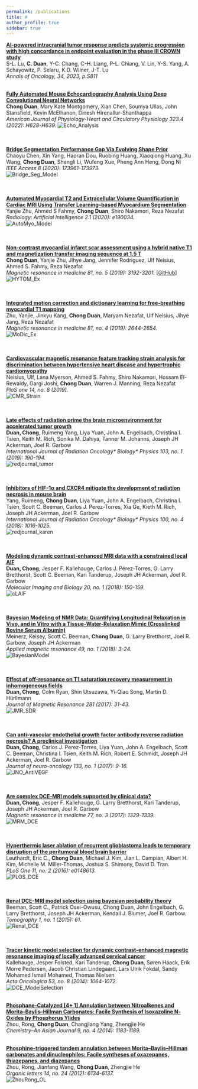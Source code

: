 ```yaml
---
permalink: /publications
title: #
author_profile: true
sidebar: true
---
```

**[AI-powered intracranial tumor response predicts systemic progression with high concordance in endpoint evaluation in the phase III CROWN study](https://doi.org/10.1016/j.annonc.2023.09.2452)**  
S-L. Lu, **C. Duan**, Y-C. Chang, C-H. Liang, P-L. Chiang, V. Lin, Y-S. Yang, A. Schayowitz, P. Selaru, K.D. Wilner, J-T. Lu  
_Annals of Oncology, 34, 2023, p.S811_
<br />
<br />

**[Fully Automated Mouse Echocardiography Analysis Using Deep Convolutional Neural Networks](https://journals.physiology.org/doi/abs/10.1152/ajpheart.00208.2022)**  
**Chong Duan**, Mary Kate Montgomery, Xian Chen, Soumya Ullas, John Stansfield, Kevin McElhanon, Dinesh Hirenallur-Shanthappa  
_American Journal of Physiology-Heart and Circulatory Physiology 323.4 (2022): H628-H639._
![Echo_Analysis](../images/echo-analysis.png)  
<br />
<br />

**[Bridge Segmentation Performance Gap Via Evolving Shape Prior](https://ieeexplore.ieee.org/abstract/document/9204618)**  
Chaoyu Chen, Xin Yang, Haoran Dou, Ruobing Huang, Xiaoqiong Huang, Xu Wang, **Chong Duan**, Shengli Li, Wufeng Xue, Pheng Ann Heng, Dong Ni  
_IEEE Access 8 (2020): 173961-173973._  
![Bridge_Seg_Model](../images/IEEE_access_model.gif)  
<br />
<br />

**[Automated Myocardial T2 and Extracellular Volume Quantification in Cardiac MRI Using Transfer Learning–based Myocardium Segmentation](https://pubs.rsna.org/doi/abs/10.1148/ryai.2019190034)**  
Yanjie Zhu, Ahmed S Fahmy, **Chong Duan**, Shiro Nakamori, Reza Nezafat  
_Radiology: Artificial Intelligence 2.1 (2020): e190034._  
![AutoMyo_Model](../images/Radiology_AI_model.png)  
<br />
<br />

**[Non‐contrast myocardial infarct scar assessment using a hybrid native T1 and magnetization transfer imaging sequence at 1.5 T](https://onlinelibrary.wiley.com/doi/abs/10.1002/mrm.27636)**  
**Chong Duan**, Yanjie Zhu, Jihye Jang, Jennifer Rodriguez, Ulf Neisius, Ahmed S. Fahmy, Reza Nezafat  
_Magnetic resonance in medicine 81, no. 5 (2019): 3192-3201._ [[GitHub](https://github.com/chongduan/HYTOM)]  
![HYTOM_Ex](../images/HYTOM_example.png)  
<br />
<br />

**[Integrated motion correction and dictionary learning for free‐breathing myocardial T1 mapping](https://onlinelibrary.wiley.com/doi/abs/10.1002/mrm.27579)**  
Zhu, Yanjie, Jinkyu Kang, **Chong Duan**, Maryam Nezafat, Ulf Neisius, Jihye Jang, Reza Nezafat    
_Magnetic resonance in medicine 81, no. 4 (2019): 2644-2654._  
![MoDic_Ex](../images/MoDic_example.png)  
<br />
<br />

**[Cardiovascular magnetic resonance feature tracking strain analysis for discrimination between hypertensive heart disease and hypertrophic cardiomyopathy](https://journals.plos.org/plosone/article?id=10.1371/journal.pone.0221061)**  
Neisius, Ulf, Lana Myerson, Ahmed S. Fahmy, Shiro Nakamori, Hossam El-Rewaidy, Gargi Joshi, **Chong Duan**, Warren J. Manning, Reza Nezafat    
_PloS one 14, no. 8 (2019)._  
![CMR_Strain](../images/PLOS_CMR_Strain.png)  
<br />
<br />

**[Late effects of radiation prime the brain microenvironment for accelerated tumor growth](https://www.redjournal.org/article/S0360-3016(18)33639-3/fulltext)**  
**Duan, Chong**, Ruimeng Yang, Liya Yuan, John A. Engelbach, Christina I. Tsien, Keith M. Rich, Sonika M. Dahiya, Tanner M. Johanns, Joseph JH Ackerman, Joel R. Garbow  
_International Journal of Radiation Oncology* Biology* Physics 103, no. 1 (2019): 190-194._  
![redjournal_tumor](../images/redjournal_tumor.jpg)  
<br />
<br />

**[Inhibitors of HIF-1α and CXCR4 mitigate the development of radiation necrosis in mouse brain](https://www.redjournal.org/article/S0360-3016(17)34478-4/abstract)**  
Yang, Ruimeng, **Chong Duan**, Liya Yuan, John A. Engelbach, Christina I. Tsien, Scott C. Beeman, Carlos J. Perez-Torres, Xia Ge, Kieth M. Rich, Joseph JH Ackerman, Joel R. Garbow  
_International Journal of Radiation Oncology* Biology* Physics 100, no. 4 (2018): 1016-1025._  
![redjournal_karen](../images/redjournal_Karen.jpg)  
<br />
<br />

**[Modeling dynamic contrast-enhanced MRI data with a constrained local AIF](https://link.springer.com/article/10.1007%2Fs11307-017-1090-x)**  
**Duan, Chong**, Jesper F. Kallehauge, Carlos J. Pérez-Torres, G. Larry Bretthorst, Scott C. Beeman, Kari Tanderup, Joseph JH Ackerman, Joel R. Garbow  
_Molecular Imaging and Biology 20, no. 1 (2018): 150-159._  
![cLAIF](../images/cLAIF.png)  
<br />
<br />

**[Bayesian Modeling of NMR Data: Quantifying Longitudinal Relaxation in Vivo, and in Vitro with a Tissue-Water-Relaxation Mimic (Crosslinked Bovine Serum Albumin)](https://link.springer.com/article/10.1007%2Fs00723-017-0964-z)**  
Meinerz, Kelsey, Scott C. Beeman, **Chong Duan**, G. Larry Bretthorst, Joel R. Garbow, Joseph JH Ackerman  
_Applied magnetic resonance 49, no. 1 (2018): 3-24._  
![BayesianModel](../images/BayesianModeling.png)  
<br />
<br />

**[Effect of off-resonance on T1 saturation recovery measurement in inhomogeneous fields](https://www.sciencedirect.com/science/article/pii/S1090780717301271)**  
**Duan, Chong**, Colm Ryan, Shin Utsuzawa, Yi-Qiao Song, Martin D. Hürlimann  
_Journal of Magnetic Resonance 281 (2017): 31-43._  
![JMR_SDR](../images/JMR_SDR.jpg)  
<br />
<br />

**[Can anti-vascular endothelial growth factor antibody reverse radiation necrosis? A preclinical investigation](https://link.springer.com/article/10.1007%2Fs11060-017-2410-3)**  
**Duan, Chong**, Carlos J. Perez-Torres, Liya Yuan, John A. Engelbach, Scott C. Beeman, Christina I. Tsien, Keith M. Rich, Robert E. Schmidt, Joseph JH Ackerman, Joel R. Garbow  
_Journal of neuro-oncology 133, no. 1 (2017): 9-16._  
![JNO_AntiVEGF](../images/JNO.png)  
<br />
<br />

**[Are complex DCE‐MRI models supported by clinical data?](https://onlinelibrary.wiley.com/doi/abs/10.1002/mrm.26189)**  
**Duan, Chong**, Jesper F. Kallehauge, G. Larry Bretthorst, Kari Tanderup, Joseph JH Ackerman, Joel R. Garbow    
_Magnetic resonance in medicine 77, no. 3 (2017): 1329-1339._  
![MRM_DCE](../images/mrm_DCEModels.jpg)  
<br />
<br />

**[Hyperthermic laser ablation of recurrent glioblastoma leads to temporary disruption of the peritumoral blood brain barrier](https://journals.plos.org/plosone/article?id=10.1371/journal.pone.0148613)**  
Leuthardt, Eric C., **Chong Duan**, Michael J. Kim, Jian L. Campian, Albert H. Kim, Michelle M. Miller-Thomas, Joshua S. Shimony, David D. Tran.  
_PLoS One 11, no. 2 (2016): e0148613._  
![PLOS_DCE](../images/PLOS_DCE.png)  
<br />
<br />

**[Renal DCE-MRI model selection using bayesian probability theory](https://www.ncbi.nlm.nih.gov/pmc/articles/PMC6024409/)**  
Beeman, Scott C., Patrick Osei-Owusu, Chong Duan, John Engelbach, G. Larry Bretthorst, Joseph JH Ackerman, Kendall J. Blumer, Joel R. Garbow.  
_Tomography 1, no. 1 (2015): 61._  
![Renal_DCE](../images/Renal_DCE.png)  
<br />
<br />

**[Tracer kinetic model selection for dynamic contrast-enhanced magnetic resonance imaging of locally advanced cervical cancer](https://www.tandfonline.com/doi/full/10.3109/0284186X.2014.937879)**  
Kallehauge, Jesper Folsted, Kari Tanderup, **Chong Duan**, Søren Haack, Erik Morre Pedersen, Jacob Christian Lindegaard, Lars Ulrik Fokdal, Sandy Mohamed Ismail Mohamed, Thomas Nielsen  
_Acta Oncologica 53, no. 8 (2014): 1064-1072._  
![DCE_ModelSelection](../images/DCE_ModelSelection.jpeg)
<br />
<br />

**[Phosphane‐Catalyzed [4+ 1] Annulation between Nitroalkenes and Morita–Baylis–Hillman Carbonates: Facile Synthesis of Isoxazoline N‐Oxides by Phosphorus Ylides](https://onlinelibrary.wiley.com/doi/abs/10.1002/asia.201301633)**  
Zhou, Rong, **Chong Duan**, Changjiang Yang, Zhengjie He  
_Chemistry–An Asian Journal 9, no. 4 (2014): 1183-1189._
<br />
<br />

**[Phosphine-triggered tandem annulation between Morita–Baylis–Hillman carbonates and dinucleophiles: Facile syntheses of oxazepanes, thiazepanes, and diazepanes](https://pubs.acs.org/doi/abs/10.1021/ol302696e)**  
Zhou, Rong, Jianfang Wang, **Chong Duan**, Zhengjie He   
_Organic letters 14, no. 24 (2012): 6134-6137._  
![ZhouRong_OL](../images/ZhouRong_OL.jpeg)
